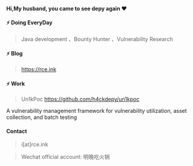 #### Hi,My husband, you came to see depy again ❤️

#### ⚡ Doing EveryDay

> Java development 、Bounty Hunter 、Vulnerability Research

#### ⚡ Blog

> https://rce.ink

#### ⚡ Work

> Un1kPoc https://github.com/h4ckdepy/un1kpoc

A vulnerability management framework for vulnerability utilization, asset collection, and batch testing

#### Contact

> i[at]rce.ink

> Wechat official account: 明晚吃火锅



